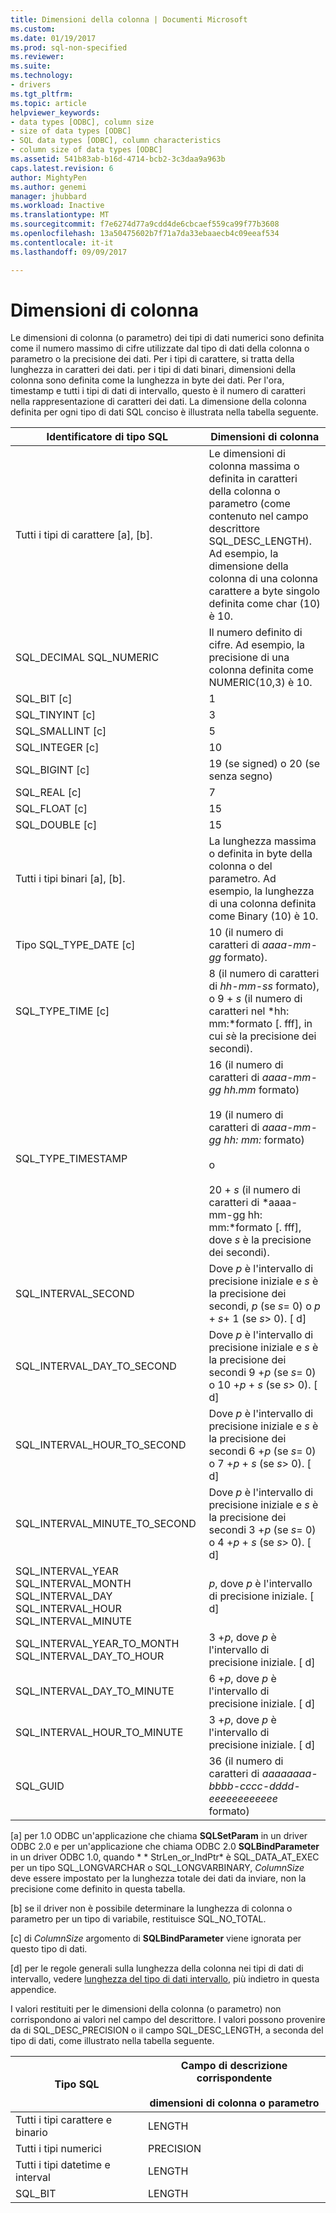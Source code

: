 ```yaml
---
title: Dimensioni della colonna | Documenti Microsoft
ms.custom: 
ms.date: 01/19/2017
ms.prod: sql-non-specified
ms.reviewer: 
ms.suite: 
ms.technology:
- drivers
ms.tgt_pltfrm: 
ms.topic: article
helpviewer_keywords:
- data types [ODBC], column size
- size of data types [ODBC]
- SQL data types [ODBC], column characteristics
- column size of data types [ODBC]
ms.assetid: 541b83ab-b16d-4714-bcb2-3c3daa9a963b
caps.latest.revision: 6
author: MightyPen
ms.author: genemi
manager: jhubbard
ms.workload: Inactive
ms.translationtype: MT
ms.sourcegitcommit: f7e6274d77a9cdd4de6cbcaef559ca99f77b3608
ms.openlocfilehash: 13a50475602b7f71a7da33ebaaecb4c09eeaf534
ms.contentlocale: it-it
ms.lasthandoff: 09/09/2017

---
```

# <a name="column-size"></a>Dimensioni di colonna
Le dimensioni di colonna (o parametro) dei tipi di dati numerici sono definita come il numero massimo di cifre utilizzate dal tipo di dati della colonna o parametro o la precisione dei dati. Per i tipi di carattere, si tratta della lunghezza in caratteri dei dati. per i tipi di dati binari, dimensioni della colonna sono definita come la lunghezza in byte dei dati. Per l'ora, timestamp e tutti i tipi di dati di intervallo, questo è il numero di caratteri nella rappresentazione di caratteri dei dati. La dimensione della colonna definita per ogni tipo di dati SQL conciso è illustrata nella tabella seguente.  
  
|Identificatore di tipo SQL|Dimensioni di colonna|  
|-------------------------|-----------------|  
|Tutti i tipi di carattere [a], [b].|Le dimensioni di colonna massima o definita in caratteri della colonna o parametro (come contenuto nel campo descrittore SQL_DESC_LENGTH). Ad esempio, la dimensione della colonna di una colonna carattere a byte singolo definita come char (10) è 10.|  
|SQL_DECIMAL SQL_NUMERIC|Il numero definito di cifre. Ad esempio, la precisione di una colonna definita come NUMERIC(10,3) è 10.|  
|SQL_BIT [c]|1|  
|SQL_TINYINT [c]|3|  
|SQL_SMALLINT [c]|5|  
|SQL_INTEGER [c]|10|  
|SQL_BIGINT [c]|19 (se signed) o 20 (se senza segno)|  
|SQL_REAL [c]|7|  
|SQL_FLOAT [c]|15|  
|SQL_DOUBLE [c]|15|  
|Tutti i tipi binari [a], [b].|La lunghezza massima o definita in byte della colonna o del parametro. Ad esempio, la lunghezza di una colonna definita come Binary (10) è 10.|  
|Tipo SQL_TYPE_DATE [c]|10 (il numero di caratteri di *aaaa-mm-gg* formato).|  
|SQL_TYPE_TIME [c]|8 (il numero di caratteri di *hh-mm-ss* formato), o 9 + *s* (il numero di caratteri nel *hh: mm:*formato [. fff], in cui *s*è la precisione dei secondi).|  
|SQL_TYPE_TIMESTAMP|16 (il numero di caratteri di *aaaa-mm-gg hh.mm* formato)<br /><br /> 19 (il numero di caratteri di *aaaa-mm-gg* *hh: mm:* formato)<br /><br /> o<br /><br /> 20 + *s* (il numero di caratteri di *aaaa-mm-gg hh: mm:*formato [. fff], dove *s* è la precisione dei secondi).|  
|SQL_INTERVAL_SECOND|Dove *p* è l'intervallo di precisione iniziale e *s* è la precisione dei secondi, *p* (se *s*= 0) o *p* + *s*+ 1 (se *s*> 0). [ d]|  
|SQL_INTERVAL_DAY_TO_SECOND|Dove *p* è l'intervallo di precisione iniziale e *s* è la precisione dei secondi 9 +*p* (se *s*= 0) o 10 +*p* + *s* (se *s*> 0). [ d]|  
|SQL_INTERVAL_HOUR_TO_SECOND|Dove *p* è l'intervallo di precisione iniziale e *s* è la precisione dei secondi 6 +*p* (se *s*= 0) o 7 +*p* + *s* (se *s*> 0). [ d]|  
|SQL_INTERVAL_MINUTE_TO_SECOND|Dove *p* è l'intervallo di precisione iniziale e *s* è la precisione dei secondi 3 +*p* (se *s*= 0) o 4 +*p* + *s* (se *s*> 0). [ d]|  
|SQL_INTERVAL_YEAR SQL_INTERVAL_MONTH SQL_INTERVAL_DAY SQL_INTERVAL_HOUR SQL_INTERVAL_MINUTE|*p*, dove *p* è l'intervallo di precisione iniziale. [ d]|  
|SQL_INTERVAL_YEAR_TO_MONTH SQL_INTERVAL_DAY_TO_HOUR|3 +*p*, dove *p* è l'intervallo di precisione iniziale. [ d]|  
|SQL_INTERVAL_DAY_TO_MINUTE|6 +*p*, dove *p* è l'intervallo di precisione iniziale. [ d]|  
|SQL_INTERVAL_HOUR_TO_MINUTE|3 +*p*, dove *p* è l'intervallo di precisione iniziale. [ d]|  
|SQL_GUID|36 (il numero di caratteri di *aaaaaaaa-bbbb-cccc-dddd-eeeeeeeeeeee* formato)|  
  
 [a] per 1.0 ODBC un'applicazione che chiama **SQLSetParam** in un driver ODBC 2.0 e per un'applicazione che chiama ODBC 2.0 **SQLBindParameter** in un driver ODBC 1.0, quando \* * StrLen_or_IndPtr* è SQL_DATA_AT_EXEC per un tipo SQL_LONGVARCHAR o SQL_LONGVARBINARY, *ColumnSize* deve essere impostato per la lunghezza totale dei dati da inviare, non la precisione come definito in questa tabella.  
  
 [b] se il driver non è possibile determinare la lunghezza di colonna o parametro per un tipo di variabile, restituisce SQL_NO_TOTAL.  
  
 [c] di *ColumnSize* argomento di **SQLBindParameter** viene ignorata per questo tipo di dati.  
  
 [d] per le regole generali sulla lunghezza della colonna nei tipi di dati di intervallo, vedere [lunghezza del tipo di dati intervallo](../../../odbc/reference/appendixes/interval-data-type-length.md), più indietro in questa appendice.  
  
 I valori restituiti per le dimensioni della colonna (o parametro) non corrispondono ai valori nel campo del descrittore. I valori possono provenire da di SQL_DESC_PRECISION o il campo SQL_DESC_LENGTH, a seconda del tipo di dati, come illustrato nella tabella seguente.  
  
|Tipo SQL|Campo di descrizione corrispondente<br /><br /> dimensioni di colonna o parametro|  
|--------------|--------------------------------------------------------------------|  
|Tutti i tipi carattere e binario|LENGTH|  
|Tutti i tipi numerici|PRECISION|  
|Tutti i tipi datetime e interval|LENGTH|  
|SQL_BIT|LENGTH|


